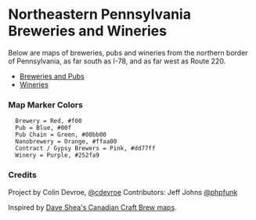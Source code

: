 Northeastern Pennsylvania Breweries and Wineries
========================

Below are maps of breweries, pubs and wineries from the northern border of Pennsylvania, as far south as I-78, and as far west as Route 220.

* [Breweries and Pubs](https://github.com/cdevroe/nepa-brewery-winery-map/blob/master/breweries-pubs.geojson)
* [Wineries](https://github.com/cdevroe/nepa-brewery-winery-map/blob/master/wineries.geojson)

### Map Marker Colors

```
  Brewery = Red, #f00
  Pub = Blue, #00f
  Pub Chain = Green, #00bb00
  Nanobrewery = Orange, #ffaa00
  Contract / Gypsy Brewers = Pink, #dd77ff
  Winery = Purple, #252fa9
```

### Credits

Project by Colin Devroe, [@cdevroe](http://twitter.com/cdevroe)
Contributors: Jeff Johns [@phpfunk](http://twitter.com/phpfunk)

Inspired by [Dave Shea's Canadian Craft Brew maps](https://github.com/mezzoblue/canadian-craft-breweries).